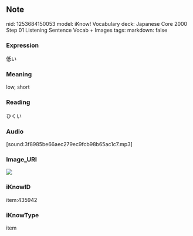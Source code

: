 ## Note
nid: 1253684150053
model: iKnow! Vocabulary
deck: Japanese Core 2000 Step 01 Listening Sentence Vocab + Images
tags: 
markdown: false

### Expression
低い

### Meaning
low, short

### Reading
ひくい

### Audio
[sound:3f8985be66aec279ec9fcb98b65ac1c7.mp3]

### Image_URI
<!DOCTYPE html>
<title></title>
<img src="defcbc984fe69dca7854afe40296a3e8.jpg">



### iKnowID
item:435942

### iKnowType
item
